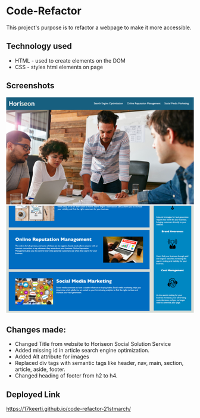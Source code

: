 # Code-Refactor
This project's purpose is to refactor a webpage to make it more accessible.

## Technology used
- HTML - used to create elements on the DOM
- CSS - styles html elements on page

## Screenshots
![Screenshot1](./assets/images/Screenshot%201.png)
![Screenshot2](./assets/images/Screenshot%202.png)

## Changes made:
* Changed Title from website to Horiseon Social Solution Service
* Added missing id in article search engine optimization.
* Added Alt attribute for images
* Replaced div tags with semantic tags like header, nav, main, section, article, aside, footer.
* Changed heading of footer from h2 to h4.


## Deployed Link
https://17keerti.github.io/code-refactor-21stmarch/
